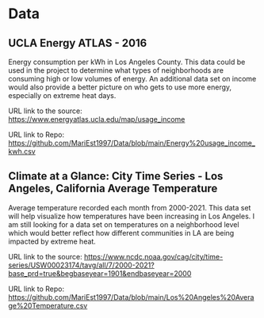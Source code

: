 # Data

## UCLA Energy ATLAS - 2016
 
Energy consumption per kWh in Los Angeles County. This data could be used in the project to determine what types of neighborhoods are consuming high or low volumes of energy. An additional data set on income would also provide a better picture on who gets to use more energy, especially on extreme heat days.
 
URL link to the source: https://www.energyatlas.ucla.edu/map/usage_income

URL link to Repo: https://github.com/MariEst1997/Data/blob/main/Energy%20usage_income_kwh.csv
 
 
## Climate at a Glance: City Time Series - Los Angeles, California Average Temperature
 
Average temperature recorded each month from 2000-2021. This data set will help visualize how temperatures have been increasing in Los Angeles. I am still looking for a data set on temperatures on a neighborhood level which would better reflect how different communities in LA are being impacted by extreme heat.
 
URL link to the source: https://www.ncdc.noaa.gov/cag/city/time-series/USW00023174/tavg/all/7/2000-2021?base_prd=true&begbaseyear=1901&endbaseyear=2000

URL link to Repo: https://github.com/MariEst1997/Data/blob/main/Los%20Angeles%20Average%20Temperature.csv
